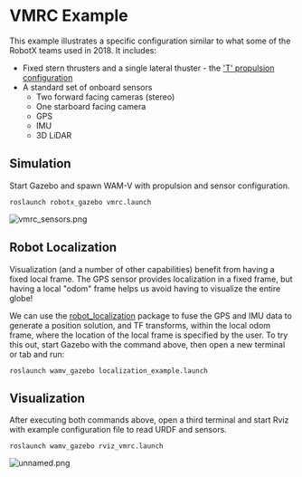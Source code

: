 # VMRC Example #

This example illustrates a specific configuration similar to what some of the RobotX teams used in 2018.  It includes:

* Fixed stern thrusters and a single lateral thuster - the ['T' propulsion configuration](https://bitbucket.org/osrf/vmrc/wiki/tutorials/PropulsionConfiguration)
* A standard set of onboard sensors
  * Two forward facing cameras (stereo)
  * One starboard facing camera
  * GPS
  * IMU
  * 3D LiDAR

## Simulation

Start Gazebo and spawn WAM-V with propulsion and sensor configuration.

```
roslaunch robotx_gazebo vmrc.launch 
```

![vmrc_sensors.png](https://bitbucket.org/repo/BgXLzgM/images/159286262-vmrc_sensors.png)

## Robot Localization

Visualization (and a number of other capabilities) benefit from having a fixed local frame.  The GPS sensor provides localization in a fixed frame, but having a local "odom" frame helps us avoid having to visualize the entire globe!

We can use the [robot_localization](http://wiki.ros.org/robot_localization) package to fuse the GPS and IMU data to generate a position solution, and TF transforms, within the local odom frame, where the location of the local frame is specified by the user. To try this out, start Gazebo with the command above, then open a new terminal or tab and run:

```
roslaunch wamv_gazebo localization_example.launch
```

## Visualization

After executing both commands above, open a third terminal and start Rviz with example configuration file to read URDF and sensors.

```
roslaunch wamv_gazebo rviz_vmrc.launch 
```

![unnamed.png](https://bitbucket.org/repo/BgXLzgM/images/2380721822-unnamed.png)